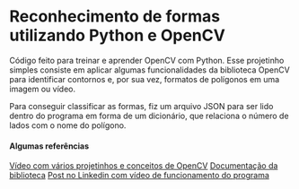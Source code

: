 # Reconhecimento de formas utilizando Python e OpenCV

Código feito para treinar e aprender OpenCV com Python.
Esse projetinho simples consiste em aplicar algumas funcionalidades da biblioteca OpenCV para identificar contornos e, por sua vez, formatos de polígonos em uma imagem ou vídeo.

Para conseguir classificar as formas, fiz um arquivo JSON para ser lido dentro do programa em forma de um dicionário, que relaciona o número de lados com o nome do polígono. 

#### Algumas referências

[Vídeo com vários projetinhos e conceitos de OpenCV](https://github.com/MariaEduardaDeAzevedo/reconhecimento-de-formas)
[Documentação da biblioteca](https://docs.opencv.org/master/d6/d00/tutorial_py_root.html)
[Post no Linkedin com vídeo de funcionamento do programa](https://www.linkedin.com/posts/maria-eduarda-de-azevedo-silva-a9a134191_e-o-aprendizado-da-semana-foi-com-opencv-activity-6704759330719240192-VpWz)